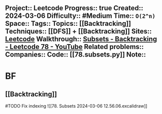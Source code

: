 Project:: Leetcode
Progress:: true
Created:: 2024-03-06
Difficulty:: #Medium 
Time:: `O(2^n)`
Space:: 
Tags:: 
Topics:: [[Backtracking]]
Techniques:: [[DFS]] + [[Backtracking]]
Sites:: [Leetcode](https://leetcode.com/problems/subsets/description/)
Walkthrough:: [Subsets - Backtracking - Leetcode 78 - YouTube](www.youtube.com/watch?v=REOH22Xwdkk)
Related problems:: 
Companies:: 
Code:: [[78.subsets.py]]
Note:: 
---


# BF
## [[Backtracking]]
#TODO Fix indexing
![[78. Subsets 2024-03-06 12.56.06.excalidraw]]